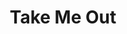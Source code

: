 ---
title: Take Me Out
poster: take-me-out.jpg
header: take-me-out-header.jpg
description: Richard Greenberg's groundbreaking play returns to Broadway
theater: Schoenfeld Theatre
original_preview: '2022-10-27'
original_opening: '2022-10-27'
preview: '2022-10-27'
opening: '2022-10-27'
closing: '2022-01-29'
tonyaward: false
criticspick: true
tags: 
  - Play
  - Off Broadway
trailer: 'https://www.youtube.com/watch?v=w31qRCJnsh0'
website: 'https://takemeoutbway.com'
tickets:
  - highlight: true
    info: https://rush.telecharge.com
    title: $57 Lottery
    type: digitalLottery
  - highlight: false
    info: Available on the day of the performance at the Schoenfeld Theatre box office 10 AM Monday-Saturday, 12 PM Sunday. Cash or credit card. Limit 2 per person. Seat locations determined at the discretion of the box office. Subject to daily availability.
    title: $47 Rush
    type: rush
  - highlight: false
    info: https://www.telecharge.com/Broadway/Take-Me-Out
    title: $69+ Tickets
    type: regular
---